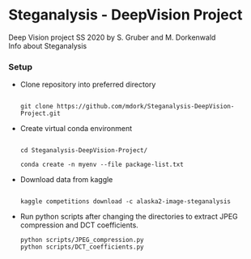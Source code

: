# Steganalysis - DeepVision Project
Deep Vision project SS 2020 by S. Gruber and M. Dorkenwald \
Info about Steganalysis



### Setup



- Clone repository into preferred directory



    ```

    git clone https://github.com/mdork/Steganalysis-DeepVision-Project.git

    ```



- Create virtual conda environment



    ```

    cd Steganalysis-DeepVision-Project/

    conda create -n myenv --file package-list.txt

    ```



- Download data from kaggle 



    ```

    kaggle competitions download -c alaska2-image-steganalysis 

    ```

- Run python scripts after changing the directories to extract JPEG compression and DCT coefficients. 

    ```
    python scripts/JPEG_compression.py
    python scripts/DCT_coefficients.py
    
    ```
